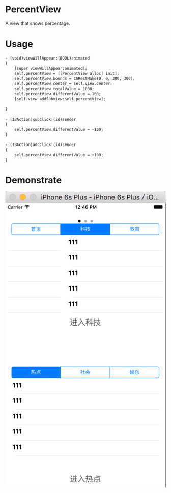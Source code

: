 # PercentView
A view that shows percentage.

# Usage
~~~
- (void)viewWillAppear:(BOOL)animated
{
    [super viewWillAppear:animated];
    self.percentView = [[PercentView alloc] init];
    self.percentView.bounds = CGRectMake(0, 0, 300, 300);
    self.percentView.center = self.view.center;
    self.percentView.totalValue = 1000;
    self.percentView.differentValue = 100;
    [self.view addSubview:self.percentView];
    
}

- (IBAction)subClick:(id)sender
{
    self.percentView.differentValue = -100;
}

- (IBAction)addClick:(id)sender
{
    self.percentView.differentValue = +100;
}
~~~

# Demonstrate
![Alt text](https://github.com/chenyufeng1991/NewsClient/raw/master/Screenshots/2.png)
